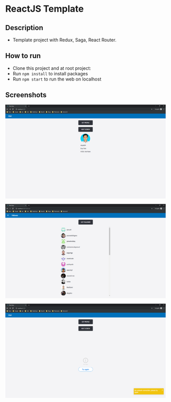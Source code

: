 # ReactJS Template

## Description
* Template project with Redux, Saga, React Router.

## How to run
* Clone this project and at root project:
* Run `npm install` to install packages
* Run `npm start` to run the web on localhost

## Screenshots
![default](screenshots/2.PNG)

![default](screenshots/3.PNG)

![default](screenshots/1.PNG)
